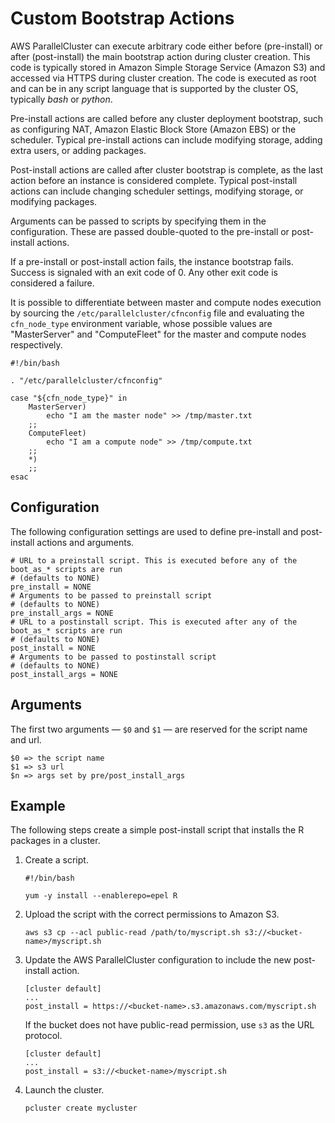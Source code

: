# Custom Bootstrap Actions<a name="pre_post_install"></a>

AWS ParallelCluster can execute arbitrary code either before \(pre\-install\) or after \(post\-install\) the main bootstrap action during cluster creation\. This code is typically stored in Amazon Simple Storage Service \(Amazon S3\) and accessed via HTTPS during cluster creation\. The code is executed as root and can be in any script language that is supported by the cluster OS, typically *bash* or *python*\.

Pre\-install actions are called before any cluster deployment bootstrap, such as configuring NAT, Amazon Elastic Block Store \(Amazon EBS\) or the scheduler\. Typical pre\-install actions can include modifying storage, adding extra users, or adding packages\.

Post\-install actions are called after cluster bootstrap is complete, as the last action before an instance is considered complete\. Typical post\-install actions can include changing scheduler settings, modifying storage, or modifying packages\.

Arguments can be passed to scripts by specifying them in the configuration\. These are passed double\-quoted to the pre\-install or post\-install actions\.

If a pre\-install or post\-install action fails, the instance bootstrap fails\. Success is signaled with an exit code of 0\. Any other exit code is considered a failure\.

It is possible to differentiate between master and compute nodes execution by sourcing the `/etc/parallelcluster/cfnconfig` file and evaluating the `cfn_node_type` environment variable, whose possible values are "MasterServer" and "ComputeFleet" for the master and compute nodes respectively\.

```
#!/bin/bash

. "/etc/parallelcluster/cfnconfig"

case "${cfn_node_type}" in
    MasterServer)
        echo "I am the master node" >> /tmp/master.txt
    ;;
    ComputeFleet)
        echo "I am a compute node" >> /tmp/compute.txt
    ;;
    *)
    ;;
esac
```

## Configuration<a name="configuration"></a>

The following configuration settings are used to define pre\-install and post\-install actions and arguments\.

```
# URL to a preinstall script. This is executed before any of the boot_as_* scripts are run
# (defaults to NONE)
pre_install = NONE
# Arguments to be passed to preinstall script
# (defaults to NONE)
pre_install_args = NONE
# URL to a postinstall script. This is executed after any of the boot_as_* scripts are run
# (defaults to NONE)
post_install = NONE
# Arguments to be passed to postinstall script
# (defaults to NONE)
post_install_args = NONE
```

## Arguments<a name="arguments"></a>

The first two arguments — `$0` and `$1` — are reserved for the script name and url\.

```
$0 => the script name
$1 => s3 url
$n => args set by pre/post_install_args
```

## Example<a name="example"></a>

The following steps create a simple post\-install script that installs the R packages in a cluster\.

1. Create a script\.

   ```
   #!/bin/bash
   
   yum -y install --enablerepo=epel R
   ```

1. Upload the script with the correct permissions to Amazon S3\.

   ```
   aws s3 cp --acl public-read /path/to/myscript.sh s3://<bucket-name>/myscript.sh
   ```

1. Update the AWS ParallelCluster configuration to include the new post\-install action\.

   ```
   [cluster default]
   ...
   post_install = https://<bucket-name>.s3.amazonaws.com/myscript.sh
   ```

   If the bucket does not have public\-read permission, use `s3` as the URL protocol\.

   ```
   [cluster default]
   ...
   post_install = s3://<bucket-name>/myscript.sh
   ```

1. Launch the cluster\.

   ```
   pcluster create mycluster
   ```